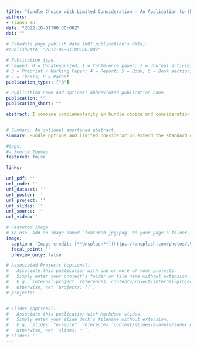```yaml
---
title: "Bundle Choice with Limited Consideration - An Application to the Yogurt Market (Job market paper)"
authors:
- Xiaoyu Yu
date: "2022-10-01T00:00:00Z"
doi: ""

# Schedule page publish date (NOT publication's date).
#publishDate: "2017-01-01T00:00:00Z"

# Publication type.
# Legend: 0 = Uncategorized; 1 = Conference paper; 2 = Journal article;
# 3 = Preprint / Working Paper; 4 = Report; 5 = Book; 6 = Book section;
# 7 = Thesis; 8 = Patent
publication_types: ["3"]

# Publication name and optional abbreviated publication name.
publication: ""
publication_short: ""

abstract: I combine complementarity in bundle choice and consideration set of products into a demand model of differentiated products. I show the identification of consideration probabilities from the asymmetric demand even when only marginal market shares of products, not bundle options, are observed. I apply the model to the yogurt market with both consumer-level and store-level data to quantify the complementarity and the degree of limited consideration. I find a large demand synergy between fat-free and reduced-fat yogurts and a significant proportion of inertia, namely choosing from last purchases, in yogurt consumption. My results suggest substantial biases in estimates of cross price elasticities and diversion ratios when ignoring complementarity and limited consideration.


# Summary. An optional shortened abstract.
summary: Bundle options and limited consideration extend the standard demand model for differentiated products. I use data on household shopping and store sales to estimate the complementarity in bundles and the degree of limited consideration in yogurt purchases.

#tags:
#- Source Themes
featured: false

links:

url_pdf: ''
url_code: ''
url_dataset: ''
url_poster: ''
url_project: ''
url_slides: ''
url_source: ''
url_video: ''

# Featured image
# To use, add an image named `featured.jpg/png` to your page's folder. 
image:
  caption: 'Image credit: [**Unsplash**](https://unsplash.com/photos/s9CC2SKySJM)'
  focal_point: ""
  preview_only: false

# Associated Projects (optional).
#   Associate this publication with one or more of your projects.
#   Simply enter your project's folder or file name without extension.
#   E.g. `internal-project` references `content/project/internal-project/index.md`.
#   Otherwise, set `projects: []`.
# projects:


# Slides (optional).
#   Associate this publication with Markdown slides.
#   Simply enter your slide deck's filename without extension.
#   E.g. `slides: "example"` references `content/slides/example/index.md`.
#   Otherwise, set `slides: ""`.
# slides: ''
---
```


